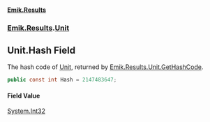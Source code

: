 #### [Emik.Results](index.md 'index')
### [Emik.Results](Emik.Results.md 'Emik.Results').[Unit](Unit.md 'Emik.Results.Unit')

## Unit.Hash Field

The hash code of [Unit](Unit.md 'Emik.Results.Unit'), returned by [Emik.Results.Unit.GetHashCode](https://docs.microsoft.com/en-us/dotnet/api/Emik.Results.Unit.GetHashCode 'Emik.Results.Unit.GetHashCode').

```csharp
public const int Hash = 2147483647;
```

#### Field Value
[System.Int32](https://docs.microsoft.com/en-us/dotnet/api/System.Int32 'System.Int32')